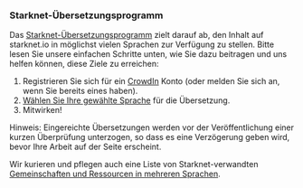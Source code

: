 ### Starknet-Übersetzungsprogramm

Das [Starknet-Übersetzungsprogramm](https://starkware.crowdin.com/starknet-web) zielt darauf ab, den Inhalt auf starknet.io in möglichst vielen Sprachen zur Verfügung zu stellen. Bitte lesen Sie unsere einfachen Schritte unten, wie Sie dazu beitragen und uns helfen können, diese Ziele zu erreichen:

1. Registrieren Sie sich für ein [CrowdIn](https://crowdin.com/) Konto (oder melden Sie sich an, wenn Sie bereits eines haben).
2. [Wählen Sie Ihre gewählte Sprache](https://starkware.crowdin.com/starknet-web) für die Übersetzung.
3. Mitwirken!

Hinweis: Eingereichte Übersetzungen werden vor der Veröffentlichung einer kurzen Überprüfung unterzogen, so dass es eine Verzögerung geben wird, bevor Ihre Arbeit auf der Seite erscheint.

Wir kurieren und pflegen auch eine Liste von Starknet-verwandten [Gemeinschaften und Ressourcen in mehreren Sprachen](/en/community/language-resources).
